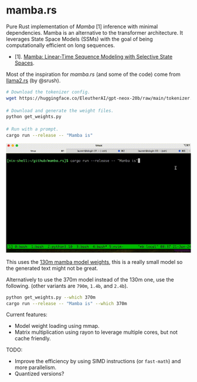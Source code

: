 # mamba.rs

Pure Rust implementation of *Mamba* [1] inference with minimal dependencies.
Mamba is an alternative to the transformer architecture. It leverages State
Space Models (SSMs) with the goal of being computationally efficient on long
sequences.

- [1]. [Mamba: Linear-Time Sequence Modeling with Selective State Spaces](https://arxiv.org/abs/2312.00752).

Most of the inspiration for *mamba.rs* (and some of the code) come from
[llama2.rs](https://github.com/srush/llama2.rs) (by @srush).

```bash
# Download the tokenizer config.
wget https://huggingface.co/EleutherAI/gpt-neox-20b/raw/main/tokenizer.json

# Download and generate the weight files.
python get_weights.py

# Run with a prompt.
cargo run --release -- "Mamba is"
```

![Mamba Is](media/mamba.gif)

This uses the [130m mamba model weights](https://huggingface.co/state-spaces/mamba-130m),
this is a really small model so the generated text might not be great.

Alternatively to use the 370m model instead of the 130m one, use the following.
(other variants are `790m`, `1.4b`, and `2.4b`).
```bash
python get_weights.py --which 370m
cargo run --release -- "Mamba is" --which 370m
```

Current features:

- Model weight loading using mmap.
- Matrix multiplication using rayon to leverage multiple cores, but not cache
  friendly.

TODO:

- Improve the efficiency by using SIMD instructions (or `fast-math`) and more parallelism.
- Quantized versions?
